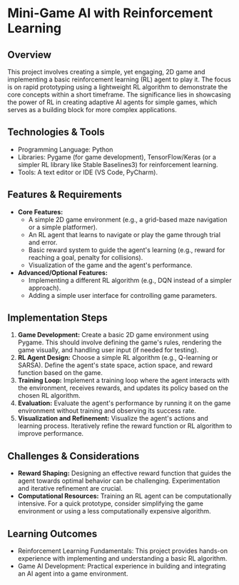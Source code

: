 # Mini-Game AI with Reinforcement Learning

## Overview

This project involves creating a simple, yet engaging, 2D game and implementing a basic reinforcement learning (RL) agent to play it.  The focus is on rapid prototyping using a lightweight RL algorithm to demonstrate the core concepts within a short timeframe. The significance lies in showcasing the power of RL in creating adaptive AI agents for simple games, which serves as a building block for more complex applications.

## Technologies & Tools

- Programming Language: Python
- Libraries: Pygame (for game development), TensorFlow/Keras (or a simpler RL library like Stable Baselines3) for reinforcement learning.
- Tools:  A text editor or IDE (VS Code, PyCharm).

## Features & Requirements

- **Core Features:**
    - A simple 2D game environment (e.g., a grid-based maze navigation or a simple platformer).
    - An RL agent that learns to navigate or play the game through trial and error.
    - Basic reward system to guide the agent's learning (e.g., reward for reaching a goal, penalty for collisions).
    - Visualization of the game and the agent's performance.
- **Advanced/Optional Features:**
    - Implementing a different RL algorithm (e.g., DQN instead of a simpler approach).
    - Adding a simple user interface for controlling game parameters.

## Implementation Steps

1. **Game Development:** Create a basic 2D game environment using Pygame. This should involve defining the game's rules, rendering the game visually, and handling user input (if needed for testing).
2. **RL Agent Design:**  Choose a simple RL algorithm (e.g., Q-learning or SARSA). Define the agent's state space, action space, and reward function based on the game.
3. **Training Loop:** Implement a training loop where the agent interacts with the environment, receives rewards, and updates its policy based on the chosen RL algorithm.
4. **Evaluation:** Evaluate the agent's performance by running it on the game environment without training and observing its success rate.
5. **Visualization and Refinement:** Visualize the agent's actions and learning process.  Iteratively refine the reward function or RL algorithm to improve performance.

## Challenges & Considerations

- **Reward Shaping:** Designing an effective reward function that guides the agent towards optimal behavior can be challenging. Experimentation and iterative refinement are crucial.
- **Computational Resources:** Training an RL agent can be computationally intensive. For a quick prototype, consider simplifying the game environment or using a less computationally expensive algorithm.


## Learning Outcomes

- Reinforcement Learning Fundamentals: This project provides hands-on experience with implementing and understanding a basic RL algorithm.
- Game AI Development:  Practical experience in building and integrating an AI agent into a game environment.

